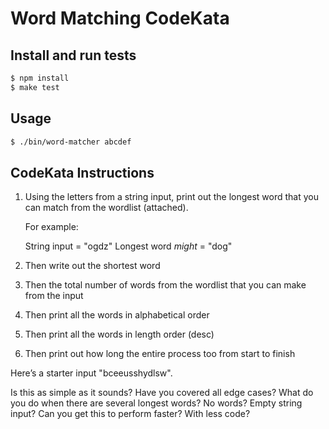 # Word Matching CodeKata

## Install and run tests

```sh
$ npm install
$ make test
```

## Usage

```sh
$ ./bin/word-matcher abcdef
```

## CodeKata Instructions

1. Using the letters from a string input, print out the longest word that you can match from the wordlist (attached).

    For example:
    
    String input = "ogdz"
    Longest word *might* = "dog"

2. Then write out the shortest word
3. Then the total number of words from the wordlist that you can make from the input
4. Then print all the words in alphabetical order
5. Then print all the words in length order (desc)
6. Then print out how long the entire process too from start to finish

Here’s a starter input "bceeusshydlsw".

Is this as simple as it sounds? Have you covered all edge cases? What do you do when there are several longest words? No words? Empty string input? Can you get this to perform faster? With less code?
